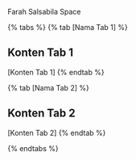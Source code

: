 Farah Salsabila Space

{% tabs %}
{% tab [Nama Tab 1] %}
## Konten Tab 1
[Konten Tab 1]
{% endtab %}

{% tab [Nama Tab 2] %}
## Konten Tab 2
[Konten Tab 2]
{% endtab %}

{% endtabs %}
